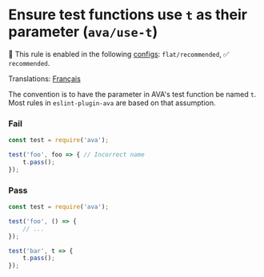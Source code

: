 # Ensure test functions use `t` as their parameter (`ava/use-t`)

💼 This rule is enabled in the following [configs](https://github.com/avajs/eslint-plugin-ava#recommended-config): `flat/recommended`, ✅ `recommended`.

<!-- end auto-generated rule header -->

Translations: [Français](https://github.com/avajs/ava-docs/blob/main/fr_FR/related/eslint-plugin-ava/docs/rules/use-t.md)

The convention is to have the parameter in AVA's test function be named `t`. Most rules in `eslint-plugin-ava` are based on that assumption.

### Fail

```js
const test = require('ava');

test('foo', foo => { // Incorrect name
	t.pass();
});
```

### Pass

```js
const test = require('ava');

test('foo', () => {
	// ...
});

test('bar', t => {
	t.pass();
});
```
